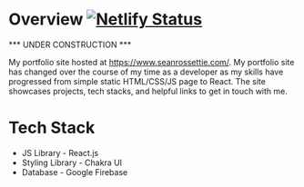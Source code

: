 # Overview [![Netlify Status](https://api.netlify.com/api/v1/badges/86ca1a32-dd33-476c-8aa5-bc3f38582181/deploy-status)](https://app.netlify.com/sites/seanrossettie/deploys)
*** UNDER CONSTRUCTION ***

My portfolio site hosted at https://www.seanrossettie.com/. My portfolio site has changed over the course of my time as a developer as my skills have progressed from simple static HTML/CSS/JS page to React. The site showcases projects, tech stacks, and helpful links to get in touch with me. 

# Tech Stack
- JS Library - React.js
- Styling Library - Chakra UI
- Database - Google Firebase


